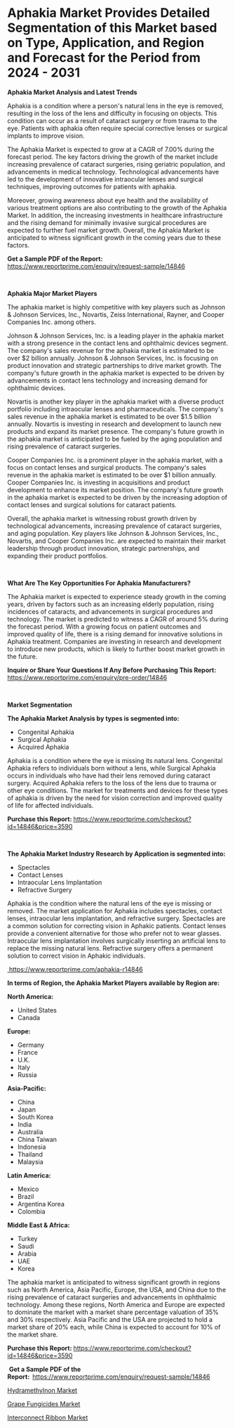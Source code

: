 <p><h1>Aphakia Market Provides Detailed Segmentation of this Market based on Type, Application, and Region and Forecast for the Period from 2024 - 2031</h1></p><p><strong>Aphakia Market Analysis and Latest Trends</strong></p>
<p><p>Aphakia is a condition where a person's natural lens in the eye is removed, resulting in the loss of the lens and difficulty in focusing on objects. This condition can occur as a result of cataract surgery or from trauma to the eye. Patients with aphakia often require special corrective lenses or surgical implants to improve vision.</p><p>The Aphakia Market is expected to grow at a CAGR of 7.00% during the forecast period. The key factors driving the growth of the market include increasing prevalence of cataract surgeries, rising geriatric population, and advancements in medical technology. Technological advancements have led to the development of innovative intraocular lenses and surgical techniques, improving outcomes for patients with aphakia.</p><p>Moreover, growing awareness about eye health and the availability of various treatment options are also contributing to the growth of the Aphakia Market. In addition, the increasing investments in healthcare infrastructure and the rising demand for minimally invasive surgical procedures are expected to further fuel market growth. Overall, the Aphakia Market is anticipated to witness significant growth in the coming years due to these factors.</p></p>
<p><strong>Get a Sample PDF of the Report:&nbsp;</strong> <a href="https://www.reportprime.com/enquiry/request-sample/14846">https://www.reportprime.com/enquiry/request-sample/14846</a></p>
<p>&nbsp;</p>
<p><strong>Aphakia Major Market Players</strong></p>
<p><p>The aphakia market is highly competitive with key players such as Johnson & Johnson Services, Inc., Novartis, Zeiss International, Rayner, and Cooper Companies Inc. among others.</p><p>Johnson & Johnson Services, Inc. is a leading player in the aphakia market with a strong presence in the contact lens and ophthalmic devices segment. The company's sales revenue for the aphakia market is estimated to be over $2 billion annually. Johnson & Johnson Services, Inc. is focusing on product innovation and strategic partnerships to drive market growth. The company's future growth in the aphakia market is expected to be driven by advancements in contact lens technology and increasing demand for ophthalmic devices.</p><p>Novartis is another key player in the aphakia market with a diverse product portfolio including intraocular lenses and pharmaceuticals. The company's sales revenue in the aphakia market is estimated to be over $1.5 billion annually. Novartis is investing in research and development to launch new products and expand its market presence. The company's future growth in the aphakia market is anticipated to be fueled by the aging population and rising prevalence of cataract surgeries.</p><p>Cooper Companies Inc. is a prominent player in the aphakia market, with a focus on contact lenses and surgical products. The company's sales revenue in the aphakia market is estimated to be over $1 billion annually. Cooper Companies Inc. is investing in acquisitions and product development to enhance its market position. The company's future growth in the aphakia market is expected to be driven by the increasing adoption of contact lenses and surgical solutions for cataract patients.</p><p>Overall, the aphakia market is witnessing robust growth driven by technological advancements, increasing prevalence of cataract surgeries, and aging population. Key players like Johnson & Johnson Services, Inc., Novartis, and Cooper Companies Inc. are expected to maintain their market leadership through product innovation, strategic partnerships, and expanding their product portfolios.</p></p>
<p>&nbsp;</p>
<p><strong>What Are The Key Opportunities For Aphakia Manufacturers?</strong></p>
<p><p>The Aphakia market is expected to experience steady growth in the coming years, driven by factors such as an increasing elderly population, rising incidences of cataracts, and advancements in surgical procedures and technology. The market is predicted to witness a CAGR of around 5% during the forecast period. With a growing focus on patient outcomes and improved quality of life, there is a rising demand for innovative solutions in Aphakia treatment. Companies are investing in research and development to introduce new products, which is likely to further boost market growth in the future.</p></p>
<p><strong>Inquire or Share Your Questions If Any Before Purchasing This Report:</strong> <a href="https://www.reportprime.com/enquiry/pre-order/14846">https://www.reportprime.com/enquiry/pre-order/14846</a></p>
<p>&nbsp;</p>
<p><strong>Market Segmentation</strong></p>
<p><strong>The Aphakia Market Analysis by types is segmented into:</strong></p>
<p><ul><li>Congenital Aphakia</li><li>Surgical Aphakia</li><li>Acquired Aphakia</li></ul></p>
<p><p>Aphakia is a condition where the eye is missing its natural lens. Congenital Aphakia refers to individuals born without a lens, while Surgical Aphakia occurs in individuals who have had their lens removed during cataract surgery. Acquired Aphakia refers to the loss of the lens due to trauma or other eye conditions. The market for treatments and devices for these types of aphakia is driven by the need for vision correction and improved quality of life for affected individuals.</p></p>
<p><strong>Purchase this Report:&nbsp;</strong><a href="https://www.reportprime.com/checkout?id=14846&price=3590">https://www.reportprime.com/checkout?id=14846&price=3590</a></p>
<p>&nbsp;</p>
<p><strong>The Aphakia Market Industry Research by Application is segmented into:</strong></p>
<p><ul><li>Spectacles</li><li>Contact Lenses</li><li>Intraocular Lens Implantation</li><li>Refractive Surgery</li></ul></p>
<p><p>Aphakia is the condition where the natural lens of the eye is missing or removed. The market application for Aphakia includes spectacles, contact lenses, intraocular lens implantation, and refractive surgery. Spectacles are a common solution for correcting vision in Aphakic patients. Contact lenses provide a convenient alternative for those who prefer not to wear glasses. Intraocular lens implantation involves surgically inserting an artificial lens to replace the missing natural lens. Refractive surgery offers a permanent solution to correct vision in Aphakic individuals.</p></p>
<p><a href="https://www.reportprime.com/aphakia-r14846">&nbsp;https://www.reportprime.com/aphakia-r14846</a></p>
<p><strong>In terms of Region, the Aphakia Market Players available by Region are:</strong></p>
<p>
    <p> <strong> North America: </strong>
        <ul>
            <li>United States</li>
            <li>Canada</li>
        </ul>
        </p> 
    <p> <strong> Europe: </strong>
        <ul>
            <li>Germany</li>
            <li>France</li>
            <li>U.K.</li>
            <li>Italy</li>
            <li>Russia</li>
        </ul>
        </p> 
    <p> <strong> Asia-Pacific: </strong>
        <ul>
            <li>China</li>
            <li>Japan</li>
            <li>South Korea</li>
            <li>India</li>
            <li>Australia</li>
            <li>China Taiwan</li>
            <li>Indonesia</li>
            <li>Thailand</li>
            <li>Malaysia</li>
        </ul>
        </p> 
    <p> <strong> Latin America: </strong>
        <ul>
            <li>Mexico</li>
            <li>Brazil</li>
            <li>Argentina Korea</li>
            <li>Colombia</li>
        </ul>
        </p> 
    <p> <strong> Middle East & Africa: </strong>
        <ul>
            <li>Turkey</li>
            <li>Saudi</li>
            <li>Arabia</li>
            <li>UAE</li>
            <li>Korea</li>
        </ul>
    </p>
    </p>
<p><p>The aphakia market is anticipated to witness significant growth in regions such as North America, Asia Pacific, Europe, the USA, and China due to the rising prevalence of cataract surgeries and advancements in ophthalmic technology. Among these regions, North America and Europe are expected to dominate the market with a market share percentage valuation of 35% and 30% respectively. Asia Pacific and the USA are projected to hold a market share of 20% each, while China is expected to account for 10% of the market share.</p></p>
<p><strong>Purchase this Report: </strong><a href="https://www.reportprime.com/checkout?id=14846&price=3590">https://www.reportprime.com/checkout?id=14846&price=3590</a></p>
<p>&nbsp;<strong>Get a Sample PDF of the Report:&nbsp;&nbsp;</strong><a href="https://www.reportprime.com/enquiry/request-sample/14846">https://www.reportprime.com/enquiry/request-sample/14846</a></p>
<p><strong></strong></p>
<p><p><a href="https://www.linkedin.com/pulse/decoding-hydramethylnon-market-deep-dive-latest-trends-segmentation-o0eyc?trackingId=pjGGB5XOic0ECMSBTDBT1g%3D%3D">Hydramethylnon Market</a></p><p><a href="https://www.linkedin.com/pulse/grape-fungicides-market-size-share-amp-trends-analysis-report-exqif?trackingId=or2BLRqbdfZ86Zd8oJXYjw%3D%3D">Grape Fungicides Market</a></p><p><a href="https://www.linkedin.com/pulse/interconnect-ribbon-market-provides-detailed-segmentation-based-gwbvc?trackingId=juG28SKWQ74AnFFjQoRAOA%3D%3D">Interconnect Ribbon Market</a></p></p>